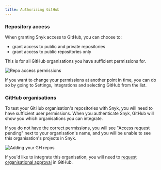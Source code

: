 ```yaml
---
title: Authorizing GitHub
---
```

### Repository access

When granting Snyk access to GitHub, you can choose to:

* grant access to public and private repositories
* grant access to public repositories only

This is for all GitHub organisations you have sufficient permissions for.

![Repo access permissions](https://res.cloudinary.com/snyk/image/upload/c_scale,h_358/v1493730357/docs/GH_repository_access.png)

If you want to change your permissions at another point in time, you can do so by going to Settings, Integrations and selecting GitHub from the list.

### GitHub organisations

To test your GitHub organisation's repositories with Snyk, you will need to have sufficient user permissions. When you authenticate Snyk, GitHub will show you which organisations you can integrate.

If you do not have the correct permissions, you will see "Access request pending" next to your organisation's name, and you will be unable to see this organisation's projects in Snyk.

![Adding your GH repos](https://res.cloudinary.com/snyk/image/upload/f_auto,q_auto,w_auto/v1479811749/docs/github-org-permissions.png)

If you'd like to integrate this organisation, you will need to [request organisational approval](https://help.github.com/articles/requesting-organization-approval-for-your-authorized-applications/) in GitHub.
